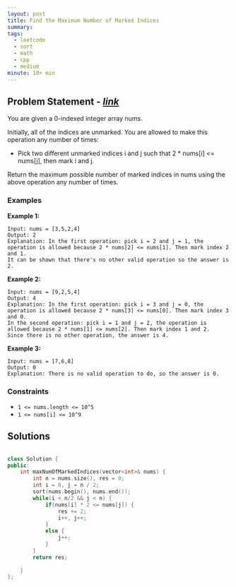 ```yaml
---
layout: post
title: Find the Maximum Number of Marked Indices
summary:
tags:
  - leetcode
  - sort
  - math
  - cpp
  - medium
minute: 10+ min
---
```


## Problem Statement - [_link_](https://leetcode.com/problems/find-the-maximum-number-of-marked-indices/description/)

You are given a 0-indexed integer array nums.

Initially, all of the indices are unmarked. You are allowed to make this operation any number of times:

+ Pick two different unmarked indices i and j such that 2 * nums[i] <= nums[j], then mark i and j.

Return the maximum possible number of marked indices in nums using the above operation any number of times.


### Examples

**Example 1:**  
```
Input: nums = [3,5,2,4]
Output: 2
Explanation: In the first operation: pick i = 2 and j = 1, the operation is allowed because 2 * nums[2] <= nums[1]. Then mark index 2 and 1.
It can be shown that there's no other valid operation so the answer is 2.
```

**Example 2:**  
```
Input: nums = [9,2,5,4]
Output: 4
Explanation: In the first operation: pick i = 3 and j = 0, the operation is allowed because 2 * nums[3] <= nums[0]. Then mark index 3 and 0.
In the second operation: pick i = 1 and j = 2, the operation is allowed because 2 * nums[1] <= nums[2]. Then mark index 1 and 2.
Since there is no other operation, the answer is 4.
```

**Example 3:**  
```
Input: nums = [7,6,8]
Output: 0
Explanation: There is no valid operation to do, so the answer is 0.
```

### Constraints

- `1 <= nums.length <= 10^5`
- `1 <= nums[i] <= 10^9`

## Solutions

```cpp

class Solution {
public:
    int maxNumOfMarkedIndices(vector<int>& nums) {
        int n = nums.size(), res = 0;
        int i = 0, j = n / 2;
        sort(nums.begin(), nums.end());
        while(i < n/2 && j < n) {
            if(nums[i] * 2 <= nums[j]) {
                res += 2;
                i++, j++;
            }
            else {
                j++;
            }
        }
        return res;
        
    }
};

```
